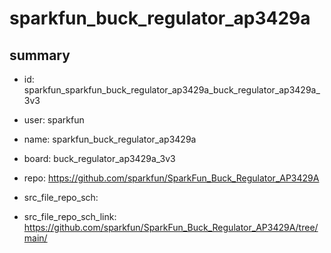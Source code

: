 # sparkfun_buck_regulator_ap3429a
 
## summary 
* id: sparkfun_sparkfun_buck_regulator_ap3429a_buck_regulator_ap3429a_3v3
* user: sparkfun
* name: sparkfun_buck_regulator_ap3429a
* board: buck_regulator_ap3429a_3v3
* repo: https://github.com/sparkfun/SparkFun_Buck_Regulator_AP3429A



* src_file_repo_sch: 
* src_file_repo_sch_link: https://github.com/sparkfun/SparkFun_Buck_Regulator_AP3429A/tree/main/




